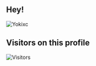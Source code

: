 ## Hey!
![Yokixc](https://capsule-render.vercel.app/api?type=Waving&color=timeGradient&height=250&animation=fadeIn&section=header&text=Yokixc&fontSize=50)

## Visitors on this profile
![Visitors](https://count.getloli.com/get/@Yokixc?theme=rule34)
